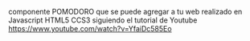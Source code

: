 componente POMODORO que se puede agregar a tu web
realizado en Javascript HTML5 CCS3
siguiendo el tutorial de Youtube
https://www.youtube.com/watch?v=YfaiDc585Eo
